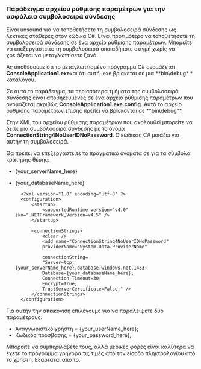 
<!--
includes/sql-database-include-connection-string-40-config.md

Latest Freshness check:  2015-09-04 , GeneMi.

## Connection string
-->


### <a name="example-config-file-for-connection-string-security"></a>Παράδειγμα αρχείου ρύθμισης παραμέτρων για την ασφάλεια συμβολοσειρά σύνδεσης


Είναι unsound για να τοποθετήσετε τη συμβολοσειρά σύνδεσης ως λεκτικές σταθερές στον κώδικα C#. Είναι προτιμότερο να τοποθετήσετε τη συμβολοσειρά σύνδεσης σε ένα αρχείο ρύθμισης παραμέτρων. Μπορείτε να επεξεργαστείτε τη συμβολοσειρά οποιαδήποτε στιγμή χωρίς να χρειάζεται να μεταγλωττίσετε ξανά.

Ας υποθέσουμε ότι το μεταγλωττισμένο πρόγραμμα C# ονομάζεται **ConsoleApplication1.exe**και ότι αυτή .exe βρίσκεται σε μια **bin\debug\* * καταλόγου.

Σε αυτό το παράδειγμα, τα περισσότερα τμήματα της συμβολοσειρά σύνδεσης είναι αποθηκευμένες σε ένα αρχείο ρύθμισης παραμέτρων που ονομάζεται ακριβώς **ConsoleApplication1.exe.config**. Αυτό το αρχείο ρύθμισης παραμέτρων επίσης πρέπει να βρίσκονται σε **bin\debug\**.

Στην XML του αρχείου ρύθμισης παραμέτρων που ακολουθεί μπορείτε να δείτε μια συμβολοσειρά σύνδεσης με το όνομα **ConnectionString4NoUserIDNoPassword**. Ο κώδικας C# μοιάζει για αυτήν τη συμβολοσειρά.

Θα πρέπει να επεξεργαστείτε το πραγματικό ονόματα σε για τα σύμβολα κράτησης θέσης:

- {your_serverName_here}
- {your_databaseName_here}



        <?xml version="1.0" encoding="utf-8" ?>
        <configuration>
            <startup> 
                <supportedRuntime version="v4.0" sku=".NETFramework,Version=v4.5" />
            </startup>
        
            <connectionStrings>
                <clear />
                <add name="ConnectionString4NoUserIDNoPassword"
                providerName="System.Data.ProviderName"
        
                connectionString=
                "Server=tcp:{your_serverName_here}.database.windows.net,1433;
                Database={your_databaseName_here};
                Connection Timeout=30;
                Encrypt=True;
                TrustServerCertificate=False;" />
            </connectionStrings>
        </configuration>



Για αυτήν την απεικόνιση επιλέγουμε για να παραλείψετε δύο παραμέτρους:

- Αναγνωριστικό χρήστη = {your_userName_here};
- Κωδικός πρόσβασης = {your_password_here};


Μπορείτε να συμπεριλάβετε τους, αλλά μερικές φορές είναι καλύτερα να έχετε το πρόγραμμα γρήγορα τις τιμές από την είσοδο πληκτρολογίου από το χρήστη. Εξαρτάται από το.



<!--
These three includes/ files are a sequenced set, but you can pick and choose:

includes/sql-database-include-connection-string-20-portalshots.md
includes/sql-database-include-connection-string-30-compare.md
includes/sql-database-include-connection-string-40-config.md
-->
